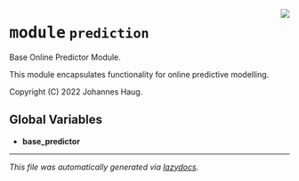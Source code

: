 <!-- markdownlint-disable -->

<a href="https://github.com/haugjo/float/tree/main/float/prediction/__init__.py#L0"><img align="right" style="float:right;" src="https://img.shields.io/badge/-source-cccccc?style=flat-square"></a>

# <kbd>module</kbd> `prediction`
Base Online Predictor Module. 

This module encapsulates functionality for online predictive modelling. 

Copyright (C) 2022 Johannes Haug. 

**Global Variables**
---------------
- **base_predictor**




---

_This file was automatically generated via [lazydocs](https://github.com/ml-tooling/lazydocs)._
